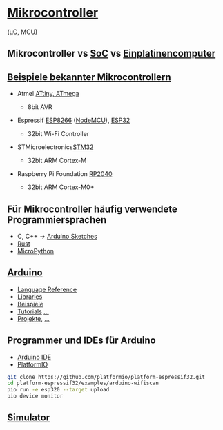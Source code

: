 # [Mikrocontroller](https://de.wikipedia.org/wiki/Mikrocontroller)
(µC, MCU)

## Mikrocontroller vs [SoC](https://de.wikipedia.org/wiki/System-on-a-Chip) vs [Einplatinencomputer](https://de.wikipedia.org/wiki/Einplatinencomputer)

## [Beispiele bekannter Mikrocontrollern](https://de.wikipedia.org/wiki/Liste_von_Mikrocontrollern)
* Atmel [ATtiny, ATmega](https://de.wikipedia.org/wiki/Microchip_AVR)
  * 8bit AVR

* Espressif [ESP8266](https://de.wikipedia.org/wiki/ESP8266) ([NodeMCU](https://de.wikipedia.org/wiki/NodeMCU)), [ESP32](https://de.wikipedia.org/wiki/ESP32)
  * 32bit Wi-Fi Controller

* STMicroelectronics[STM32](https://en.wikipedia.org/wiki/STM32)
  * 32bit ARM Cortex-M

* Raspberry Pi Foundation [RP2040](https://de.wikipedia.org/wiki/RP2040)
  * 32bit ARM Cortex-M0+


## Für Mikrocontroller häufig verwendete Programmiersprachen

* C, C++ -> [Arduino Sketches](https://docs.arduino.cc/learn/programming/sketches/)
* [Rust](https://docs.rust-embedded.org/book/)
* [MicroPython](https://docs.micropython.org/en/latest/esp32/quickref.html)


## [Arduino](https://docs.arduino.cc/programming/)
* [Language Reference](https://docs.arduino.cc/language-reference/)
* [Libraries](https://reference.arduino.cc/reference/en/libraries/)
* [Beispiele](https://docs.arduino.cc/built-in-examples/)
* [Tutorials](https://docs.arduino.cc/learn/starting-guide/getting-started-arduino/) […](https://www.tutorialspoint.com/arduino/)
* [Projekte](https://projecthub.arduino.cc/), […](https://www.instructables.com/Arduino-Projects/)


## Programmer und IDEs für Arduino

* [Arduino IDE](https://docs.arduino.cc/software/ide/)
* [PlatformIO](https://platformio.org/)

```bash
git clone https://github.com/platformio/platform-espressif32.git
cd platform-espressif32/examples/arduino-wifiscan
pio run -e esp320 --target upload
pio device monitor
```


## [Simulator](https://wokwi.com/)
